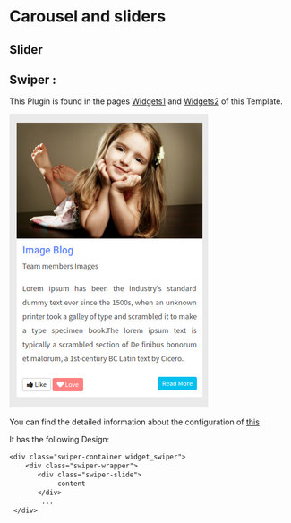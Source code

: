 # Carousel and sliders

## Slider

## **Swiper :**

This Plugin is found in the pages [Widgets1](http://admire.lorvent.in/widgets.html) and [Widgets2](http://admire.lorvent.in/widgets2.html) of this Template.

![](../../../.gitbook/assets/admire13.png)

You can find the detailed information about the configuration of [this](http://idangero.us/swiper/#.WAHfrWp97VM)

It has the following Design:

```text
<div class="swiper-container widget_swiper">
    <div class="swiper-wrapper">
       <div class="swiper-slide">
            content
       </div>
        ...
 </div>
```

